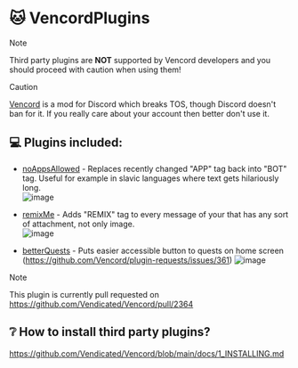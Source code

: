 # 🐱 VencordPlugins
> [!NOTE]
> Third party plugins are **NOT** supported by Vencord developers and you should proceed with caution when using them!

> [!CAUTION]
> [Vencord](https://github.com/Vendicated/Vencord) is a mod for Discord which breaks TOS, though Discord doesn't ban for it. If you really care about your account then better don't use it.

## 💻 Plugins included:
- [noAppsAllowed](https://github.com/kvbaxi/VencordPlugins/blob/main/noAppsAllowed.tsx) - Replaces recently changed "APP" tag back into "BOT" tag. Useful for example in slavic languages where text gets hilariously long.  
  ![image](https://github.com/kvbaxi/VencordPlugins/assets/47297843/b7584e67-144d-4b3e-ab5b-8379d40ba9b9)

- [remixMe](https://github.com/kvbaxi/VencordPlugins/blob/main/remixMe.tsx) - Adds "REMIX" tag to every message of your that has any sort of attachment, not only image.  
  ![image](https://github.com/kvbaxi/VencordPlugins/assets/47297843/e5e0542c-335d-481d-9e89-3de9eded9cac)

- [betterQuests](https://github.com/kvbaxi/VencordPlugins/blob/main/betterQuests.tsx) - Puts easier accessible button to quests on home screen (https://github.com/Vencord/plugin-requests/issues/361)
  ![image](https://github.com/kvbaxi/VencordPlugins/assets/47297843/24b7d597-7f32-46f3-a5c0-a55bd679fcb0)
> [!NOTE]  
> This plugin is currently pull requested on https://github.com/Vendicated/Vencord/pull/2364


## ❔ How to install third party plugins?
https://github.com/Vendicated/Vencord/blob/main/docs/1_INSTALLING.md
